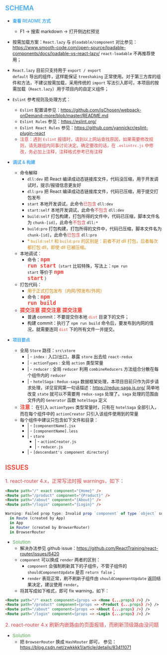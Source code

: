 ## <span style="font-weight: 600; color: #49a9ee">SCHEMA</span>

- <span style="font-weight: 600; color: #49a9ee">查看 README 方式</span>
  * F1 -> 搜索 markdown -> 打开侧边栏预览
- 按需加载方案：<code>React.lazy</code> 与 <code>@loadable/component</code> 对比参见：https://www.smooth-code.com/open-source/loadable-components/docs/loadable-vs-react-lazy/ <code>react-loadable</code> 不再推荐使用；
- <code>React.lazy</code> 目前只支持用于 <code>export / export default</code> 导出的组件，这样能保证 <code>treeshaking</code> 正常使用。对于第三方库的组件和方法，不建议按需加载，采用传统的 <code>import</code> 写法引入即可，本项目的按需加载（<code>React.lazy</code>）用于项目内的自定义组件；
- <code>Eslint</code> 参考规则及处理方式：
  - <code>Eslint</code> 配置请参见：https://github.com/isChosen/webpack-onDemand-more/blob/master/README.md
  - <code>Eslint Rules</code> 参见：https://eslint.org/
  - <code>Eslint React Rules</code> 参见：https://github.com/yannickcr/eslint-plugin-react
  - <span style="color: #d24949">注意：遇到 <code>Eslint</code> 报错时，请到以上网站查找原因，如果需要修改规则，请先跟组内同事讨论决定。确定要改的话，在 <code>.eslintrc.js</code> 中修改，务必加上注释，注释格式参考已有注释</span>

- <span style="font-weight: 600; color: #49a9ee">调试 & 构建</span>
  * 命令解释
    * <code>dll:dev</code> 把 React 编译成动态链接库文件，代码没压缩，用于开发调试时，提示/报错信息更友好
    * <code>dll:pro</code> 把 React 编译成动态链接库文件，代码已压缩，用于提交打包发布
    * <code>start</code> 本地开发调试，此命令<span style="color: #d24949">已包含</span> <code>dll:dev</code>
    * <code>start:self</code> 本地开发调试，此命令<span style="color: #d24949">不包含</span> <code>dll:dev</code>
    * <code>build:self</code> 打包构建，打包所得的文件中，代码已压缩，脚本文件名为 <code>chunk-[id]</code>，此命令<span style="color: #d24949">不包含</span> <code>dll:*</code>
    * <code>build:pro</code> 打包构建，打包所得的文件中，代码已压缩，脚本文件名为 <code>chunk-[id]</code>，此命令<span style="color: #d24949">已包含</span> <code>dll:pro</code>
    * <span style="color: #ce8512">* <code>build:self</code> 和 <code>build:pro</code> 的区别是：前者不对 dll 打包，后者每次都打包 dll，即使 dll 已被压缩。</span>
  * 本地调试：
    - 命令：<code style="font-size: 17px; font-weight: 600; color: #f04134;">npm run start</code>（<code>start</code> 比较特殊，写法上：<code>npm run start</code> 等价于 <code style="font-size: 17px; font-weight: 600; color: #f04134;">npm start</code> ）
  * 打包代码：
    - <span style="color: #ce8512">用于正式打包发布（内网/预发布/外网）</span>
    - 命令：<code style="font-size: 17px; font-weight: 600; color: #f04134;">npm run build</code>
  * <span style="font-size: 16px; font-weight: 600; color: #f04134;">提交注意 提交注意 提交注意</span>
    - 普通 commit：不要提交你本地 <code style="color: #f04134;">dist</code> 目录下的文件；
    - 构建 commit：执行了 <code>npm run build</code> 命令后，要发布到内网的情况，就需要连同 <code style="color: #f04134;">dist</code> 下的所有文件一并提交。
- <span style="font-weight: 600; color: #49a9ee">项目要点</span>
  * 全局 <code>Store</code> 路径：<code>src\store</code>
    - \| - <code>index</code> : 入口/出口，暴露 <code>store</code> 出去给 <code>react-redux</code>
    - \| - <code>actionTypes</code> : 全局 <code>action</code> 类型常量
    - \| - <code>reducer</code> : 全局 <code>reducer</code> 利用 <code>combineReducers</code> 方法组合分散在每个组件内的 <code>reducer</code>
    - \| - <code>hotelSaga</code> : <code>Redux-saga</code> 数据框架处理，本项目目前只作为异步请求处理，详见官网第一句话描述：https://redux-saga.js.org/ 简单地改变 <code>state</code> 就可以不需要用 <code>redux-saga</code> 处理了。<code>saga</code> 处理的范围由文件内的 <code>Generator</code> 函数 <code>hotelSaga</code> 定义
  * <span style="font-size: 16px; font-weight: 600; color: #f04134;">注意</span>： 在引入 <code>actionTypes</code> 类型常量时，只有在 <code>hotelSaga</code> 全部引入，而在每个组件中的 <code>actionCreator</code> 只引入该组件使用到的常量
  * 每个组件中建议只包含如下文件和目录：
    - \| - <code>[componentName].jsx</code>
    - \| - <code>[componentName].less</code>
    - \| - <code>store</code>
      - \| - <code>actionCreator.js</code>
      - \| - <code>reducer.js</code>
    - \| - <code>[descendant's component directory]</code>


## <span style="font-weight: 600; color: #f04134">ISSUES</span>
<span style="font-size: 16px; color: #d24949">1. react-router 4.x，正常写法时报 warnings，如下：</span>

```html
<Route path="/" exact component="{Home}" />
<Route path="/product" component="{Product}" />
<Route path="/about" component="{About}" />
<Route path="/login" component="{Login}" />
```
```javascript
Warning: Failed prop type: Invalid prop `component` of type `object` supplied to `Route`, expected `function`.
  in Route (created by App)
  in App
  in Router (created by BrowserRouter)
  in BrowserRouter
```
- <span style="font-size: 15px; color: #57a957">Solution</span>
  * 解决办法参见 github issue：https://github.com/ReactTraining/react-router/issues/6420
  * <code>component</code> 可以换成 <code>render</code> 两者的区别：
    * <code>component</code> 会强制刷新其下的子组件，不管子组件的 <code>shouldComponentUpdate</code> 是否 <code>return false</code>；
    * <code>render</code> 表现正常，刷不刷新子组件由 <code>shouldComponentUpdate</code> 返回结果决定，建议使用 <code>render</code>。
  * 将其写成如下格式，即可 fix warning，如下：
````html
<Route path="/" exact component={props => <Home {...props} />} />
<Route path="/product" component={props => <Product {...props} />} />
<Route path="/about" component={props => <About {...props} />} />
<Route path="/login" component={props => <Login {...props} />} />
````

<span style="font-size: 16px; color: #d24949">2. react-router 4.x 刷新内嵌路由的页面报错，而刷新顶级路由没问题
- <span style="font-size: 15px; color: #57a957">Solution</span>
  * 把 <code>BrowserRouter</code> 换成 <code>HashRouter</code> 即可， 参见：https://blog.csdn.net/zwkkkk1/article/details/83411071
